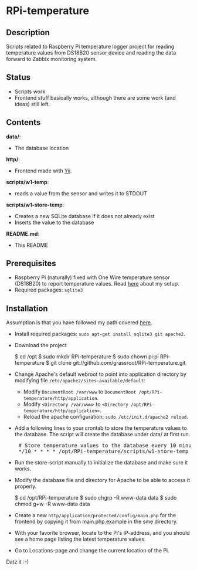 # RPi-temperature

## Description

Scripts related to Raspberry Pi temperature logger project for reading temperature values from DS18B20 sensor device and reading the data forward to Zabbix monitoring system.

## Status

- Scripts work
- Frontend stuff basically works, although there are some work (and ideas) still left.

## Contents

__data/__:
  - The database location

__http/__:
  - Frontend made with [Yii](http://www.yiiframework.com/).

__scripts/w1-temp__:
  - reads a value from the sensor and writes it to STDOUT

__scripts/w1-store-temp__:
  - Creates a new SQLite database if it does not already exist
  - Inserts the value to the database

__README.md__:
  - This README

## Prerequisites

- Raspberry Pi (naturally) fixed with One Wire temperature sensor (DS18B20) to report temperature values. Read [here](http://humbletux.blogspot.com/2012/12/yet-another-raspberry-pi-temperature.html) about my setup.
- Required packages: `sqlite3`

## Installation

Assumption is that you have followed my path covered [here](http://humbletux.blogspot.com/2012/12/yet-another-raspberry-pi-temperature.html).

- Install required packages: `sudo apt-get install sqlite3 git apache2`.

- Download the project

    $ cd /opt
    $ sudo mkdir RPi-temperature
    $ sudo chown pi:pi RPi-temperature
    $ git clone git://github.com/grassroot/RPi-temperature.git
    
- Change Apache's default webroot to point into application directory by modifying file `/etc/apache2/sites-available/default`:
    - Modify `DocumentRoot /var/www` to `DocumentRoot /opt/RPi-temperature/http/application`.
    - Modify `<Directory /var/www>` to `<Directory /opt/RPi-temperature/http/application>`.
    - Reload the apache configuration: `sudo /etc/init.d/apache2 reload`.

- Add a following lines to your crontab to store the temperature values to the database. The script will create the database under data/ at first run.
<pre>
    # Store temperature values to the database every 10 minutes
    */10 * * * * /opt/RPi-temperature/scripts/w1-store-temp
</pre>

- Run the store-script manually to initialize the database and make sure it works.

- Modify the database file and directory for Apache to be able to access it properly.

    $ cd /opt/RPi-temperature
    $ sudo chgrp -R www-data data
    $ sudo chmod g+w -R www-data data

- Create a new `http/application/protected/config/main.php` for the frontend by copying it from main.php.example in the sme directory.

- With your favorite browser, locate to the Pi's IP-address, and you should see a home page listing the latest temperature values.

- Go to Locations-page and change the current location of the Pi.

Datz it :-)

